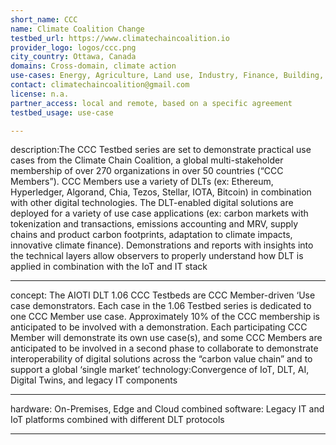 ```yaml
---
short_name: CCC
name: Climate Coalition Change
testbed_url: https://www.climatechaincoalition.io
provider_logo: logos/ccc.png
city_country: Ottawa, Canada
domains: Cross-domain, climate action
use-cases: Energy, Agriculture, Land use, Industry, Finance, Building, Transportation
contact: climatechaincoalition@gmail.com
license: n.a.
partner_access: local and remote, based on a specific agreement
testbed_usage: use-case

---
```

description:The CCC Testbed series are set to demonstrate practical use cases from the Climate Chain Coalition, a global multi-stakeholder membership of over 270 organizations in over 50 countries (“CCC Members”). CCC Members use a variety of DLTs (ex: Ethereum, Hyperledger, Algorand, Chia, Tezos, Stellar, IOTA, Bitcoin) in combination with other digital technologies. The DLT-enabled digital solutions are deployed for a variety of use case applications (ex: carbon markets with tokenization and transactions, emissions accounting and MRV, supply chains and product carbon footprints, adaptation to climate impacts, innovative climate finance). Demonstrations and reports with insights into the technical layers allow observers to properly understand how DLT is applied in combination with the IoT and IT stack

---
concept: The AIOTI DLT 1.06 CCC Testbeds are CCC Member-driven ‘Use case demonstrators. Each case in the 1.06 Testbed series is dedicated to one CCC Member use case. Approximately 10% of the CCC membership is anticipated to be involved with a demonstration. Each participating CCC Member will demonstrate its own use case(s), and some CCC Members are anticipated to be involved in a second phase to collaborate to demonstrate interoperability of digital solutions across the “carbon value chain” and to support a global ‘single market’
technology:Convergence of IoT, DLT, AI, Digital Twins, and legacy IT components

---
hardware: On-Premises, Edge and Cloud combined
software: Legacy IT and IoT platforms combined with different DLT protocols

---
